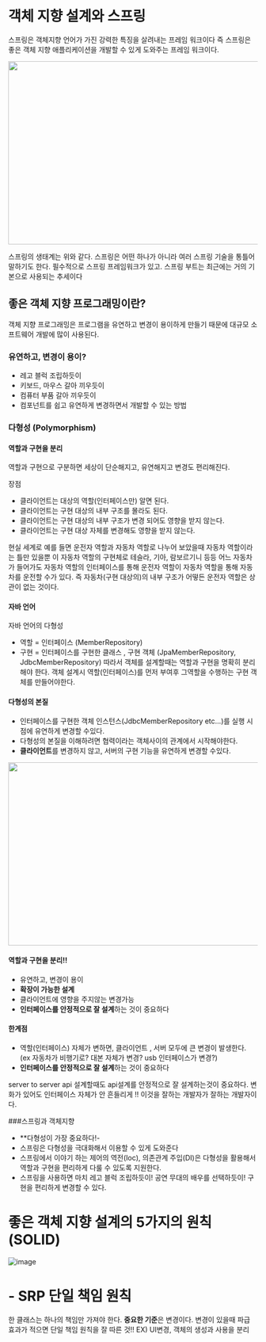 # 객체 지향 설계와 스프링
스프링은 객체지향 언어가 가진 강력한 특징을 살려내는 프레임 워크이다 즉 스프링은 좋은 객체 지향 애플리케이션을 개발할 수 있게 도와주는 프레임 워크이다.

<img src="https://user-images.githubusercontent.com/22045187/104320765-17b83b00-5526-11eb-8ca4-8f45932aea17.png"  width="700" height="370">

스프링의 생태계는 위와 같다. 스프링은 어떤 하나가 아니라 여러 스프링 기술을 통틀어 말하기도 한다.
필수적으로 스프링 프레임워크가 있고. 스프링 부트는 최근에는 거의 기본으로 사용되는 추세이다


## 좋은 객체 지향 프로그래밍이란?
객체 지향 프로그래밍은 프로그램을 유연하고 변경이 용이하게 만들기 때문에 대규모 소프트웨어 개발에 많이 사용된다.

### 유연하고, 변경이 용이?

- 레고 블럭 조립하듯이
- 키보드, 마우스 갈아 끼우듯이
- 컴퓨터 부품 갈아 끼우듯이
- 컴포넌트를 쉽고 유연하게 변경하면서 개발할 수 있는 방법

### 다형성 (Polymorphism)

#### 역할과 구현을 분리
역할과 구현으로 구분하면 세상이 단순해지고, 유연해지고 변경도 편리해진다.

장점
- 클라이언트는 대상의 역할(인터페이스만) 알면 된다.
- 클라이언트는 구현 대상의 내부 구조를 몰라도 된다.
- 클라이언트는 구현 대상의 내부 구조가 변경 되어도 영향을 받지 않는다.
- 클라이언트는 구현 대상 자체를 변경해도 영향을 받지 않는다.

현실 세계로 예를 들면 운전자 역할과 자동차 역할로 나누어 보았을때 자동차 역할이라는 틀만 있을뿐 
이 자동차 역할의 구현체로 테슬라, 기아, 람보르기니 등등 어느 자동차가 들어가도 자동차 역할의 인터페이스를 통해 운전자 역할이 자동차 역할을 통해
자동차를 운전할 수가 있다.
즉 자동차(구현 대상의)의 내부 구조가 어떻든 운전자 역할은 상관이 없는 것이다.

#### 자바 언어
자바 언어의 다형성 
- 역할 = 인터페이스 (MemberRepository)
- 구현 = 인터페이스를 구현한 클래스 , 구현 객체 (JpaMemberRepository, JdbcMemberRepository)
따라서 객체를 설계할때는 역할과 구현을 명확히 분리해야 한다.
객체 설계시 역할(인터페이스)를 먼저 부여후 그역할을 수행하는 구현 객체를 만들어야한다.

#### 다형성의 본질 
- 인터페이스를 구현한 객체 인스턴스(JdbcMemberRepository etc...)를 실행 시점에 유연하게 변경할 수있다.
- 다형성의 본질을 이해하려면 협력이라는 객체사이의 관계에서 시작해야한다.
- **클라이언트**를 변경하지 않고, 서버의 구현 기능을 유연하게 변경할 수있다.

<img src="https://user-images.githubusercontent.com/22045187/104340647-3f1a0280-553c-11eb-9454-7e0cdc2948e5.png"  width="700" height="370">

#### 역할과 구현을 분리!!
- 유연하고, 변경이 용이
- **확장이 가능한 설계**
- 클라이언트에 영향을 주지않는 변경가능
- **인터페이스를 안정적으로 잘 설계**하는 것이 중요하다

#### 한계점
- 역할(인터페이스) 자체가 변하면, 클라이언트 , 서버 모두에 큰 변경이 발생한다. (ex 자동차가 비행기로? 대본 자체가 변경? usb 인터페이스가 변경?)
- **인터페이스를 안정적으로 잘 설계**하는 것이 중요하다

server to server api 설계할때도 api설계를 안정적으로 잘 설계하는것이 중요하다.
변화가 있어도 인터페이스 자체가 안 흔들리게 !! 이것을 잘하는 개발자가 잘하는 개발자이다.

###스프링과 객체지향
- **다형성이 가장 중요하다!-
- 스프링은 다형성을 극대화해서 이용할 수 있게 도와준다
- 스프링에서 이야기 하는 제어의 역전(Ioc), 의존관계 주입(DI)은 다형성을 활용해서 역할과 구현을 편리하게 다룰 수 있도록 지원한다.
- 스프링을 사용하면 마치 레고 블럭 조립하듯이! 공연 무대의 배우를 선택하듯이! 구현을 편리하게 변경할 수 있다.

# 좋은 객체 지향 설계의 5가지의 원칙(SOLID)

![image](https://user-images.githubusercontent.com/22045187/104341507-3970ec80-553d-11eb-967a-ce0cc94d0240.png)

# - SRP 단일 책임 원칙
한 클래스는 하나의 책임만 가져야 한다.
**중요한 기준**은 변경이다. 변경이 있을때 파급 효과가 적으면 단일 책임 원칙을 잘 따른 것!!
EX) UI변경, 객체의 생성과 사용을 분리 


